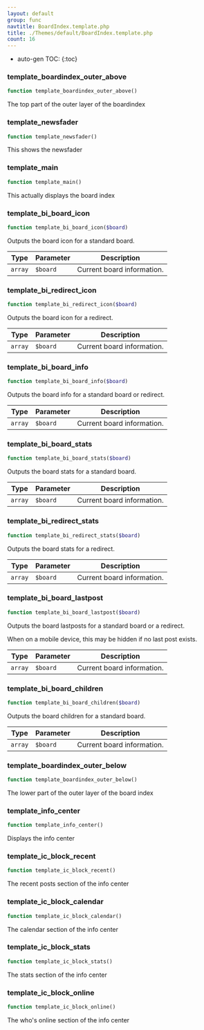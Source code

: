 ```yaml
---
layout: default
group: func
navtitle: BoardIndex.template.php
title: ./Themes/default/BoardIndex.template.php
count: 16
---
```

* auto-gen TOC:
{:toc}
### template_boardindex_outer_above

```php
function template_boardindex_outer_above()
```
The top part of the outer layer of the boardindex



### template_newsfader

```php
function template_newsfader()
```
This shows the newsfader



### template_main

```php
function template_main()
```
This actually displays the board index



### template_bi_board_icon

```php
function template_bi_board_icon($board)
```
Outputs the board icon for a standard board.



Type|Parameter|Description
---|---|---
`array`|`$board`|Current board information.

### template_bi_redirect_icon

```php
function template_bi_redirect_icon($board)
```
Outputs the board icon for a redirect.



Type|Parameter|Description
---|---|---
`array`|`$board`|Current board information.

### template_bi_board_info

```php
function template_bi_board_info($board)
```
Outputs the board info for a standard board or redirect.



Type|Parameter|Description
---|---|---
`array`|`$board`|Current board information.

### template_bi_board_stats

```php
function template_bi_board_stats($board)
```
Outputs the board stats for a standard board.



Type|Parameter|Description
---|---|---
`array`|`$board`|Current board information.

### template_bi_redirect_stats

```php
function template_bi_redirect_stats($board)
```
Outputs the board stats for a redirect.



Type|Parameter|Description
---|---|---
`array`|`$board`|Current board information.

### template_bi_board_lastpost

```php
function template_bi_board_lastpost($board)
```
Outputs the board lastposts for a standard board or a redirect.

When on a mobile device, this may be hidden if no last post exists.

Type|Parameter|Description
---|---|---
`array`|`$board`|Current board information.

### template_bi_board_children

```php
function template_bi_board_children($board)
```
Outputs the board children for a standard board.



Type|Parameter|Description
---|---|---
`array`|`$board`|Current board information.

### template_boardindex_outer_below

```php
function template_boardindex_outer_below()
```
The lower part of the outer layer of the board index



### template_info_center

```php
function template_info_center()
```
Displays the info center



### template_ic_block_recent

```php
function template_ic_block_recent()
```
The recent posts section of the info center



### template_ic_block_calendar

```php
function template_ic_block_calendar()
```
The calendar section of the info center



### template_ic_block_stats

```php
function template_ic_block_stats()
```
The stats section of the info center



### template_ic_block_online

```php
function template_ic_block_online()
```
The who's online section of the info center



